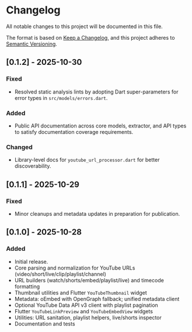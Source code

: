 # Changelog

All notable changes to this project will be documented in this file.

The format is based on [Keep a Changelog](https://keepachangelog.com/en/1.0.0/),
and this project adheres to [Semantic Versioning](https://semver.org/spec/v2.0.0.html).

## [0.1.2] - 2025-10-30

### Fixed

- Resolved static analysis lints by adopting Dart super-parameters for error
  types in `src/models/errors.dart`.

### Added

- Public API documentation across core models, extractor, and API types to
  satisfy documentation coverage requirements.

### Changed

- Library-level docs for `youtube_url_processor.dart` for better discoverability.

## [0.1.1] - 2025-10-29

### Fixed

- Minor cleanups and metadata updates in preparation for publication.

## [0.1.0] - 2025-10-28

### Added

- Initial release.
- Core parsing and normalization for YouTube URLs (video/short/live/clip/playlist/channel)
- URL builders (watch/shorts/embed/playlist/live) and timecode formatting
- Thumbnail utilities and Flutter `YouTubeThumbnail` widget
- Metadata: oEmbed with OpenGraph fallback; unified metadata client
- Optional YouTube Data API v3 client with playlist pagination
- Flutter `YouTubeLinkPreview` and `YouTubeEmbedView` widgets
- Utilities: URL sanitation, playlist helpers, live/shorts inspector
- Documentation and tests

